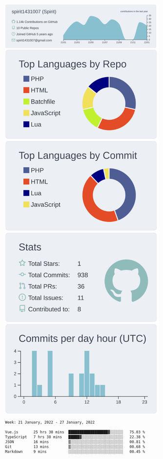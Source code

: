 [![](https://raw.githubusercontent.com/spirit1431007/spirit1431007/master/profile-summary-card-output/nord_bright/0-profile-details.svg)](https://git.io/spiritx)
[![](https://raw.githubusercontent.com/spirit1431007/spirit1431007/master/profile-summary-card-output/nord_bright/1-repos-per-language.svg)](https://git.io/spiritx) [![](https://raw.githubusercontent.com/spirit1431007/spirit1431007/master/profile-summary-card-output/nord_bright/2-most-commit-language.svg)](https://git.io/spiritx)
[![](https://raw.githubusercontent.com/spirit1431007/spirit1431007/master/profile-summary-card-output/nord_bright/3-stats.svg)](https://git.io/spiritx) [![](https://raw.githubusercontent.com/spirit1431007/spirit1431007/master/profile-summary-card-output/nord_bright/4-productive-time.svg)](https://git.io/spiritx)

<!--START_SECTION:waka-->
```text
Week: 21 January, 2022 - 27 January, 2022

Vue.js       25 hrs 38 mins  ██████████████████▓░░░░░░   75.03 % 
TypeScript   7 hrs 38 mins   █████▓░░░░░░░░░░░░░░░░░░░   22.38 % 
JSON         16 mins         ▒░░░░░░░░░░░░░░░░░░░░░░░░   00.81 % 
Git          13 mins         ▒░░░░░░░░░░░░░░░░░░░░░░░░   00.68 % 
Markdown     9 mins          ░░░░░░░░░░░░░░░░░░░░░░░░░   00.45 % 
```
<!--END_SECTION:waka-->
